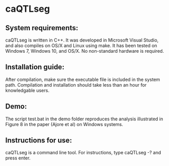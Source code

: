 # caQTLseg

## System requirements:

caQTLseg is written in C++. It was developed in Microsoft Visual Studio, and also compiles on OS/X and Linux using make. It has been tested on Windows 7, Windows 10, and OS/X. No non-standard hardware is required.

## Installation guide:

After compilation, make sure the executable file is included in the system path. Compilation and installation should take less than an hour for knowledgable users.

## Demo:

The script test.bat in the demo folder reproduces the analysis illustrated in Figure 8 in the paper (Ajore et al) on Windows systems.

## Instructions for use:

caQTLseg is a command line tool. For instructions, type caQTLseg -? and press enter.
